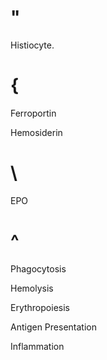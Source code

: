 # "

Histiocyte.

# {

Ferroportin

Hemosiderin

# \

EPO

# ^

Phagocytosis

Hemolysis

Erythropoiesis

Antigen Presentation

Inflammation
